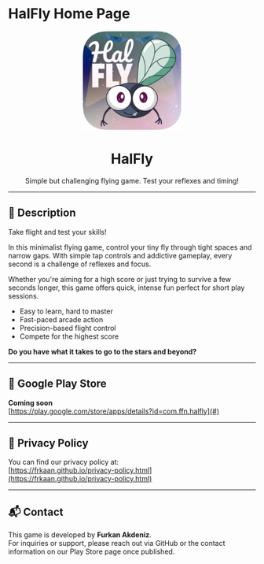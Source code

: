# HalFly Home Page

<p align="center">
  <img src="HalFly_Logo.png" alt="App Logo" width="200"/>
</p>

<h1 align="center">HalFly</h1>

<p align="center">
  Simple but challenging flying game. Test your reflexes and timing!
</p>

---

## 🚀 Description

Take flight and test your skills!

In this minimalist flying game, control your tiny fly through tight spaces and narrow gaps. With simple tap controls and addictive gameplay, every second is a challenge of reflexes and focus.

Whether you're aiming for a high score or just trying to survive a few seconds longer, this game offers quick, intense fun perfect for short play sessions.

- Easy to learn, hard to master  
- Fast-paced arcade action  
- Precision-based flight control  
- Compete for the highest score  

**Do you have what it takes to go to the stars and beyond?**

---

## 🔗 Google Play Store

**Coming soon**  
[https://play.google.com/store/apps/details?id=com.ffn.halfly](#)

---

## 🔐 Privacy Policy

You can find our privacy policy at:  
[https://frkaan.github.io/privacy-policy.html](https://frkaan.github.io/privacy-policy.html)

---

## 📬 Contact

This game is developed by **Furkan Akdeniz**.  
For inquiries or support, please reach out via GitHub or the contact information on our Play Store page once published.


